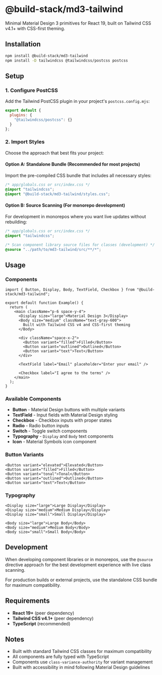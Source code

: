 # @build-stack/md3-tailwind

Minimal Material Design 3 primitives for React 19, built on Tailwind CSS v4.1+ with CSS-first theming.

## Installation

```bash
npm install @build-stack/md3-tailwind
npm install -D tailwindcss @tailwindcss/postcss postcss
```

## Setup

### 1. Configure PostCSS

Add the Tailwind PostCSS plugin in your project's `postcss.config.mjs`:

```js
export default { 
  plugins: { 
    "@tailwindcss/postcss": {} 
  } 
};
```

### 2. Import Styles

Choose the approach that best fits your project:

#### Option A: Standalone Bundle (Recommended for most projects)

Import the pre-compiled CSS bundle that includes all necessary styles:

```css
/* app/globals.css or src/index.css */
@import "tailwindcss";
@import "@build-stack/md3-tailwind/styles.css";
```

#### Option B: Source Scanning (For monorepo development)

For development in monorepos where you want live updates without rebuilding:

```css
/* app/globals.css or src/index.css */
@import "tailwindcss";

/* Scan component library source files for classes (development) */
@source "../path/to/md3-tailwind/src/**/*";
```

## Usage

### Components

```tsx
import { Button, Display, Body, TextField, Checkbox } from "@build-stack/md3-tailwind";

export default function Example() {
  return (
    <main className="p-6 space-y-4">
      <Display size="large">Material Design 3</Display>
      <Body size="medium" className="text-gray-600">
        Built with Tailwind CSS v4 and CSS-first theming
      </Body>
      
      <div className="space-x-2">
        <Button variant="filled">Filled</Button>
        <Button variant="outlined">Outlined</Button>
        <Button variant="text">Text</Button>
      </div>
      
      <TextField label="Email" placeholder="Enter your email" />
      
      <Checkbox label="I agree to the terms" />
    </main>
  );
}
```

### Available Components

- **Button** - Material Design buttons with multiple variants
- **TextField** - Input fields with Material Design styling
- **Checkbox** - Checkbox inputs with proper states
- **Radio** - Radio button inputs
- **Switch** - Toggle switch components
- **Typography** - `Display` and `Body` text components
- **Icon** - Material Symbols icon component

### Button Variants

```tsx
<Button variant="elevated">Elevated</Button>
<Button variant="filled">Filled</Button>
<Button variant="tonal">Tonal</Button>
<Button variant="outlined">Outlined</Button>
<Button variant="text">Text</Button>
```

### Typography

```tsx
<Display size="large">Large Display</Display>
<Display size="medium">Medium Display</Display>
<Display size="small">Small Display</Display>

<Body size="large">Large Body</Body>
<Body size="medium">Medium Body</Body>
<Body size="small">Small Body</Body>
```



## Development

When developing component libraries or in monorepos, use the `@source` directive approach for the best development experience with live class scanning.

For production builds or external projects, use the standalone CSS bundle for maximum compatibility.

## Requirements

- **React 19+** (peer dependency)
- **Tailwind CSS v4.1+** (peer dependency)
- **TypeScript** (recommended)

## Notes

- Built with standard Tailwind CSS classes for maximum compatibility
- All components are fully typed with TypeScript
- Components use `class-variance-authority` for variant management
- Built with accessibility in mind following Material Design guidelines
